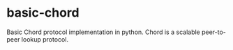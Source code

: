 # basic-chord
Basic Chord protocol implementation in python.
Chord is a scalable peer-to-peer lookup protocol.
